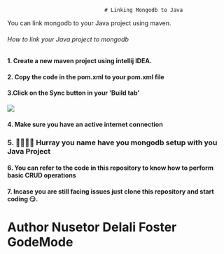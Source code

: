                                    # Linking Mongodb to Java

You can link mongodb to your Java project using maven.

###### How to link your Java project to mongodb

#### 1. Create a new maven project using intellij IDEA.
#### 2. Copy the code in the pom.xml to your pom.xml file
#### 3.Click on the Sync button in your 'Build tab'
<img src="src/main/java/org.example/img.png">

#### 4. Make sure you have an active internet connection
### 5. 🥳🥳🥳🥳 Hurray you name have you mongodb setup with you Java Project
#### 6. You can refer to the code in this repository to know how to perform basic CRUD operations

#### 7. Incase you are still facing issues just clone this repository and start coding 😏.









# Author Nusetor Delali Foster GodeMode 
